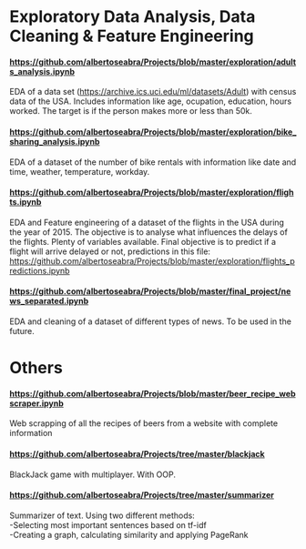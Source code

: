 # Exploratory Data Analysis, Data Cleaning & Feature Engineering
#### https://github.com/albertoseabra/Projects/blob/master/exploration/adults_analysis.ipynb
EDA of a data set (https://archive.ics.uci.edu/ml/datasets/Adult) with census data of the USA. Includes information like age, 
ocupation, education, hours worked. The target is if the person makes more or less than 50k. 

#### https://github.com/albertoseabra/Projects/blob/master/exploration/bike_sharing_analysis.ipynb
EDA of a dataset of the number of bike rentals with information like date and time, weather, temperature, workday.

#### https://github.com/albertoseabra/Projects/blob/master/exploration/flights.ipynb
EDA and Feature engineering of a dataset of the flights in the USA during the year of 2015. The objective is to analyse what influences
the delays of the flights. Plenty of variables available.
Final objective is to predict if a flight will arrive delayed or not, predictions in this file:
https://github.com/albertoseabra/Projects/blob/master/exploration/flights_predictions.ipynb

#### https://github.com/albertoseabra/Projects/blob/master/final_project/news_separated.ipynb
EDA and cleaning of a dataset of different types of news. To be used in the future.


# Others
#### https://github.com/albertoseabra/Projects/blob/master/beer_recipe_webscraper.ipynb
Web scrapping of all the recipes of beers from a website with complete information


#### https://github.com/albertoseabra/Projects/tree/master/blackjack
BlackJack game with multiplayer. With OOP.

#### https://github.com/albertoseabra/Projects/tree/master/summarizer
Summarizer of text. Using two different methods:  
  -Selecting most important sentences based on tf-idf    
  -Creating a graph, calculating similarity and applying PageRank 

